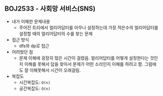 ## BOJ2533 - 사회망 서비스(SNS)

- 내가 이해한 문제내용
  - 주어진 트리에서 얼리어답터를 아무나 설정하는데 가장 적은수의 얼리어답터를 설정할 때의 얼리어답터의 수를 찾는 문제
- 접근 방식
  - dfs와 dp로 접근
- 어려웠던 점
  - 문제 이해에 굉장히 많은 시간이 걸렸음. 얼리어답터를 어떻게 설정한다는 것인지 이해를 못해서 답을 찾아서 문제가 어떤 소리인지 이해를 하려고 함. 그럼에도 잘 이해못해서 시간이 오래걸림.
- 복잡도
  - 시간복잡도:  `O(n)`
  - 공간복잡도:  `O(n)`

